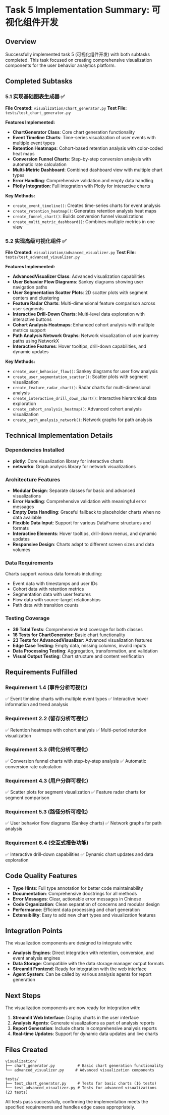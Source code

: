 # Task 5 Implementation Summary: 可视化组件开发

## Overview
Successfully implemented task 5 (可视化组件开发) with both subtasks completed. This task focused on creating comprehensive visualization components for the user behavior analytics platform.

## Completed Subtasks

### 5.1 实现基础图表生成器 ✅
**File Created:** `visualization/chart_generator.py`
**Test File:** `tests/test_chart_generator.py`

**Features Implemented:**
- **ChartGenerator Class**: Core chart generation functionality
- **Event Timeline Charts**: Time-series visualization of user events with multiple event types
- **Retention Heatmaps**: Cohort-based retention analysis with color-coded heat maps
- **Conversion Funnel Charts**: Step-by-step conversion analysis with automatic rate calculation
- **Multi-Metric Dashboard**: Combined dashboard view with multiple chart types
- **Error Handling**: Comprehensive validation and empty data handling
- **Plotly Integration**: Full integration with Plotly for interactive charts

**Key Methods:**
- `create_event_timeline()`: Creates time-series charts for event analysis
- `create_retention_heatmap()`: Generates retention analysis heat maps
- `create_funnel_chart()`: Builds conversion funnel visualizations
- `create_multi_metric_dashboard()`: Combines multiple metrics in one view

### 5.2 实现高级可视化组件 ✅
**File Created:** `visualization/advanced_visualizer.py`
**Test File:** `tests/test_advanced_visualizer.py`

**Features Implemented:**
- **AdvancedVisualizer Class**: Advanced visualization capabilities
- **User Behavior Flow Diagrams**: Sankey diagrams showing user navigation paths
- **User Segmentation Scatter Plots**: 2D scatter plots with segment centers and clustering
- **Feature Radar Charts**: Multi-dimensional feature comparison across user segments
- **Interactive Drill-Down Charts**: Multi-level data exploration with interactive buttons
- **Cohort Analysis Heatmaps**: Enhanced cohort analysis with multiple metrics support
- **Path Analysis Network Graphs**: Network visualization of user journey paths using NetworkX
- **Interactive Features**: Hover tooltips, drill-down capabilities, and dynamic updates

**Key Methods:**
- `create_user_behavior_flow()`: Sankey diagrams for user flow analysis
- `create_user_segmentation_scatter()`: Scatter plots with segment visualization
- `create_feature_radar_chart()`: Radar charts for multi-dimensional analysis
- `create_interactive_drill_down_chart()`: Interactive hierarchical data exploration
- `create_cohort_analysis_heatmap()`: Advanced cohort analysis visualization
- `create_path_analysis_network()`: Network graphs for path analysis

## Technical Implementation Details

### Dependencies Installed
- **plotly**: Core visualization library for interactive charts
- **networkx**: Graph analysis library for network visualizations

### Architecture Features
- **Modular Design**: Separate classes for basic and advanced visualizations
- **Error Handling**: Comprehensive validation with meaningful error messages
- **Empty Data Handling**: Graceful fallback to placeholder charts when no data available
- **Flexible Data Input**: Support for various DataFrame structures and formats
- **Interactive Elements**: Hover tooltips, drill-down menus, and dynamic updates
- **Responsive Design**: Charts adapt to different screen sizes and data volumes

### Data Requirements
Charts support various data formats including:
- Event data with timestamps and user IDs
- Cohort data with retention metrics
- Segmentation data with user features
- Flow data with source-target relationships
- Path data with transition counts

### Testing Coverage
- **39 Total Tests**: Comprehensive test coverage for both classes
- **16 Tests for ChartGenerator**: Basic chart functionality
- **23 Tests for AdvancedVisualizer**: Advanced visualization features
- **Edge Case Testing**: Empty data, missing columns, invalid inputs
- **Data Processing Testing**: Aggregation, transformation, and validation
- **Visual Output Testing**: Chart structure and content verification

## Requirements Fulfilled

### Requirement 1.4 (事件分析可视化)
✅ Event timeline charts with multiple event types
✅ Interactive hover information and trend analysis

### Requirement 2.2 (留存分析可视化)
✅ Retention heatmaps with cohort analysis
✅ Multi-period retention visualization

### Requirement 3.3 (转化分析可视化)
✅ Conversion funnel charts with step-by-step analysis
✅ Automatic conversion rate calculation

### Requirement 4.3 (用户分群可视化)
✅ Scatter plots for segment visualization
✅ Feature radar charts for segment comparison

### Requirement 5.3 (路径分析可视化)
✅ User behavior flow diagrams (Sankey charts)
✅ Network graphs for path analysis

### Requirement 6.4 (交互式报告功能)
✅ Interactive drill-down capabilities
✅ Dynamic chart updates and data exploration

## Code Quality Features
- **Type Hints**: Full type annotation for better code maintainability
- **Documentation**: Comprehensive docstrings for all methods
- **Error Messages**: Clear, actionable error messages in Chinese
- **Code Organization**: Clean separation of concerns and modular design
- **Performance**: Efficient data processing and chart generation
- **Extensibility**: Easy to add new chart types and visualization features

## Integration Points
The visualization components are designed to integrate with:
- **Analysis Engines**: Direct integration with retention, conversion, and event analysis engines
- **Data Storage**: Compatible with the data storage manager output formats
- **Streamlit Frontend**: Ready for integration with the web interface
- **Agent System**: Can be called by various analysis agents for report generation

## Next Steps
The visualization components are now ready for integration with:
1. **Streamlit Web Interface**: Display charts in the user interface
2. **Analysis Agents**: Generate visualizations as part of analysis reports
3. **Report Generation**: Include charts in comprehensive analysis reports
4. **Real-time Updates**: Support for dynamic data updates and live charts

## Files Created
```
visualization/
├── chart_generator.py          # Basic chart generation functionality
└── advanced_visualizer.py     # Advanced visualization components

tests/
├── test_chart_generator.py     # Tests for basic charts (16 tests)
└── test_advanced_visualizer.py # Tests for advanced visualizations (23 tests)
```

All tests pass successfully, confirming the implementation meets the specified requirements and handles edge cases appropriately.